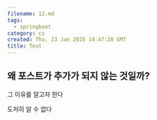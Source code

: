 ```yaml
---
filename: 12.md
tags:
  - springboot
category: cs
created: Thu, 23 Jan 2025 14:47:28 GMT
title: Test
---
```


## 왜 포스트가 추가가 되지 않는 것일까?

그 이유를 알고자 한다

도저히 알 수 없다